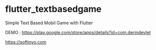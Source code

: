 # flutter_textbasedgame

Simple Text Based Mobil Game with Flutter

DEMO :
https://play.google.com/store/apps/details?id=com.derindevlet

https://softinyo.com
